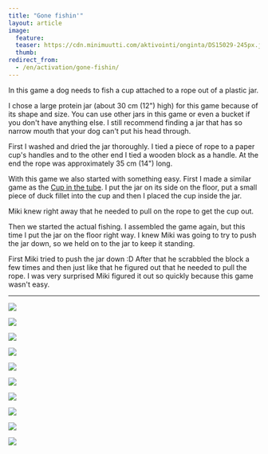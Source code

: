 ```yaml
---
title: "Gone fishin'"
layout: article
image:
  feature:
  teaser: https://cdn.minimuutti.com/aktivointi/onginta/DS15029-245px.jpg
  thumb:
redirect_from:
  - /en/activation/gone-fishin/
---
```


In this game a dog needs to fish a cup attached to a rope out of a plastic jar.

I chose a large protein jar (about 30 cm (12") high) for this game because of its shape and size. You can use other jars in this game or even a bucket if you don't have anything else. I still recommend finding a jar that has so narrow mouth that your dog can't put his head through.

First I washed and dried the jar thoroughly. I tied a piece of rope to a paper cup's handles and to the other end I tied a wooden block as a handle. At the end the rope was approximately 35 cm (14") long.

With this game we also started with something easy. First I made a similar game as the [Cup in the tube](/en/brain-games/cup-in-the-tube/). I put the jar on its side on the floor, put a small piece of duck fillet into the cup and then I placed the cup inside the jar.

Miki knew right away that he needed to pull on the rope to get the cup out.

Then we started the actual fishing. I assembled the game again, but this time I put the jar on the floor right way. I knew Miki was going to try to push the jar down, so we held on to the jar to keep it standing.

First Miki tried to push the jar down :D After that he scrabbled the block a few times and then just like that he figured out that he needed to pull the rope. I was very surprised Miki figured it out so quickly because this game wasn't easy.

---

![](https://cdn.minimuutti.com/aktivointi/onginta/DS14851-800px.jpg)

![](https://cdn.minimuutti.com/aktivointi/onginta/DS14853-800px.jpg)

![](https://cdn.minimuutti.com/aktivointi/onginta/DS14856-800px.jpg)

![](https://cdn.minimuutti.com/aktivointi/onginta/DS15029-800px.jpg)

![](https://cdn.minimuutti.com/aktivointi/onginta/DS14881-800px.jpg)

![](https://cdn.minimuutti.com/aktivointi/onginta/DS14965-800px.jpg)

![](https://cdn.minimuutti.com/aktivointi/onginta/DS14972-800px.jpg)

![](https://cdn.minimuutti.com/aktivointi/onginta/DS14929-800px.jpg)

![](https://cdn.minimuutti.com/aktivointi/onginta/DS14944-800px.jpg)

![](https://cdn.minimuutti.com/aktivointi/onginta/DS14945-800px.jpg)
